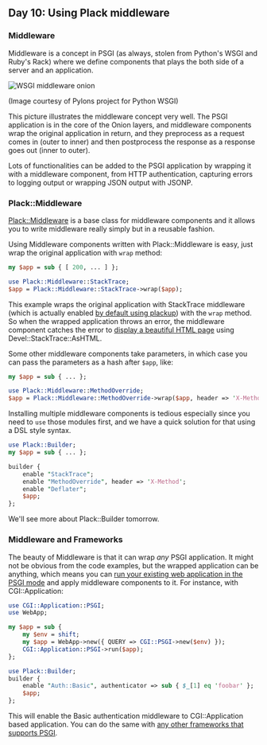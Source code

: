 ## Day 10: Using Plack middleware

### Middleware

Middleware is a concept in PSGI (as always, stolen from Python's WSGI and Ruby's Rack) where we define components that plays the both side of a server and an application.

![WSGI middleware onion](images/pylons_as_onion.png)

(Image courtesy of Pylons project for Python WSGI)

This picture illustrates the middleware concept very well. The PSGI application is in the core of the Onion layers, and middleware components wrap the original application in return, and they preprocess as a request comes in (outer to inner) and then postprocess the response as a response goes out (inner to outer).

Lots of functionalities can be added to the PSGI application by wrapping it with a middleware component, from HTTP authentication, capturing errors to logging output or wrapping JSON output with JSONP.

### Plack::Middleware

[Plack::Middleware](http://search.cpan.org/perldoc?Plack::Middleware) is a base class for middleware components and it allows you to write middleware really simply but in a reusable fashion.

Using Middleware components written with Plack::Middleware is easy, just wrap the original application with `wrap` method:

```perl
my $app = sub { [ 200, ... ] };

use Plack::Middleware::StackTrace;
$app = Plack::Middleware::StackTrace->wrap($app);
```

This example wraps the original application with StackTrace middleware (which is actually enabled [by default using plackup](http://advent.plackperl.org/2009/12/day-3-using-plackup.html)) with the `wrap` method. So when the wrapped application throws an error, the middleware component catches the error to [display a beautiful HTML page](http://bulknews.typepad.com/blog/2009/10/develstacktraceashtml.html) using Devel::StackTrace::AsHTML.

Some other middleware components take parameters, in which case you can pass the parameters as a hash after `$app`, like:

```perl
my $app = sub { ... };

use Plack::Middleware::MethodOverride;
$app = Plack::Middleware::MethodOverride->wrap($app, header => 'X-Method');
```

Installing multiple middleware components is tedious especially since you need to `use` those modules first, and we have a quick solution for that using a DSL style syntax.

```perl
use Plack::Builder;
my $app = sub { ... };

builder {
    enable "StackTrace";
    enable "MethodOverride", header => 'X-Method';
    enable "Deflater";
    $app;
};
```

We'll see more about Plack::Builder tomorrow.

### Middleware and Frameworks

The beauty of Middleware is that it can wrap *any* PSGI application. It might not be obvious from the code examples, but the wrapped application can be anything, which means you can [run your existing web application in the PSGI mode](http://advent.plackperl.org/2009/12/day-7-use-web-application-framework-in-psgi.html) and apply middleware components to it. For instance, with CGI::Application:

```perl
use CGI::Application::PSGI;
use WebApp;

my $app = sub {
    my $env = shift;
    my $app = WebApp->new({ QUERY => CGI::PSGI->new($env) });
    CGI::Application::PSGI->run($app);
};

use Plack::Builder;
builder {
    enable "Auth::Basic", authenticator => sub { $_[1] eq 'foobar' };
    $app;
};
```

This will enable the Basic authentication middleware to CGI::Application based application. You can do the same with [any other frameworks that supports PSGI](http://plackperl.org/#frameworks).
